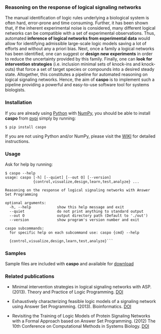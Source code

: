 ### Reasoning on the response of logical signaling networks

The manual identification of logic rules underlying a biological system is
often hard, error-prone and time consuming. 
Further, it has been shown that, if the inherent experimental noise is considered, many different logical networks
can be compatible with a set of experimental observations. 
Thus, automated **inference of logical networks from experimental data** would allow for
identifying admissible large-scale logic models saving a lot of efforts and without any a priori bias. 
Next, once a family a logical networks has been identified, one can suggest or **design new experiments** in order to reduce the uncertainty provided by this family.
Finally, one can **look for intervention strategies** (i.e. inclusion minimal sets of knock-ins and knock-outs) that force
a set of target species or compounds into a desired steady state. 
Altogether, this constitutes a pipeline for automated reasoning on logical signaling networks. 
Hence, the aim of **caspo** is to implement such a pipeline providing a powerful and easy-to-use software tool for systems biologists.

### Installation

If you are already using [Python](https://www.python.org/download/releases/2.7.6) with [NumPy](http://www.numpy.org/), you should be able to install **caspo** from [pypi](https://pypi.python.org/pypi/caspo) simply by running:
```
$ pip install caspo
```
If you are not using Python and/or NumPy, please visit the [WIKI](https://github.com/bioasp/caspo/wiki) for detailed instructions.

### Usage
Ask for help by running:

```
$ caspo --help
usage: caspo [-h] [--quiet] [--out O] [--version]
             {control,visualize,design,learn,test,analyze} ...

Reasoning on the response of logical signaling networks with Answer Set Programming

optional arguments:
  -h, --help            show this help message and exit
  --quiet               do not print anything to standard output
  --out O               output directory path (Default to './out')
  --version             show program's version number and exit

caspo subcommands:
  for specific help on each subcommand use: caspo {cmd} --help

  {control,visualize,design,learn,test,analyze}```
```

### Samples

Sample files are included with **caspo** and available for [download](http://bioasp.github.io/caspo/data.zip)

### Related publications

* Minimal intervention strategies in logical signaling networks with ASP. (2013). Theory and Practice of Logic Programming. [DOI](http://dx.doi.org/10.1017/S1471068413000422)

* Exhaustively characterizing feasible logic models of a signaling network using Answer Set Programming. (2013). Bioinformatics. [DOI](http://dx.doi.org/10.1093/bioinformatics/btt393)

* Revisiting the Training of Logic Models of Protein Signaling Networks with a Formal Approach based on Answer Set Programming. (2012) The 10th Conference on Computational Methods in Systems Biology. [DOI](http://dx.doi.org/10.1007/978-3-642-33636-2_20)
